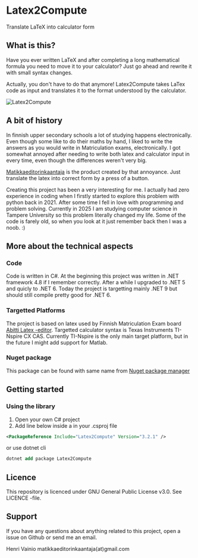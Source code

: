 # Latex2Compute
 Translate LaTeX into calculator form

## What is this?

Have you ever written LaTeX and after completing a long mathematical formula you need to move it to your calculator? Just go ahead and rewrite it with small syntax changes. 

Actually, you don't have to do that anymore! Latex2Compute takes LaTex code as input and translates it to the format understood by the calculator. 

![Latex2Compute](https://github.com/user-attachments/assets/af4164d1-2499-4206-9669-83dfe490381b)


## A bit of history

In finnish upper secondary schools a lot of studying happens electronically. Even though some like to do their maths by hand, I liked to write the answers as you would write in Matriculation exams, electronically. I got somewhat annoyed after needing to write both latex and calculator input in every time, even though the differences weren't very big. 

[Matikkaeditorinkaantaja](https://github.com/henrivain/Matikkaeditorinkaantaja) is the product created by that annoyance. Just translate the latex into correct form by a press of a button. 

Creating this project has been a very interesting for me. I actually had zero experience in coding when I firstly started to explore this problem with python back in 2021. After some time I fell in love with programming and problem solving. Currently in 2025 I am studying computer science in Tampere University so this problem literally changed my life. Some of the code is farely old, so when you look at it just remember back then I was a noob.  :)

## More about the technical aspects

### Code

Code is written in C#. At the beginning this project was written in .NET framework 4.8 if I remember correctly. After a while I upgraded to .NET 5 and quicly to .NET 6. Today the project is targetting mainly .NET 9 but should still compile pretty good for .NET 6.

### Targetted Platforms

The project is based on latex used by Finnish Matriculation Exam board [Abitti Latex -editor](https://math-demo.abitti.fi/). Targetted calculator syntax is Texas Instruments TI-Nspire CX CAS. Currently TI-Nspire is the only main target platform, but in the future I might add support for Matlab.

### Nuget package
This package can be found with same name from [Nuget package manager](https://www.nuget.org/packages/Latex2Compute/)

## Getting started

### Using the library 
1) Open your own C# project
2) Add line below inside a <ItemGroup> in your .csproj file
``` xml
<PackageReference Include="Latex2Compute" Version="3.2.1" />
```
or use dotnet cli
```ps
dotnet add package Latex2Compute
```

## Licence
This repository is licenced under GNU General Public License v3.0. See LICENCE -file.

## Support

If you have any questions about anything related to this project, open a issue on Github or send me an email.

Henri Vainio
matikkaeditorinkaantaja(at)gmail.com
